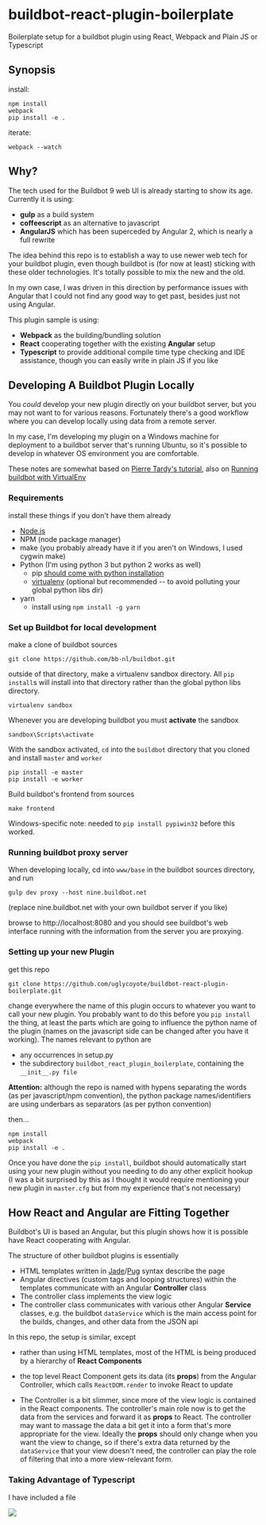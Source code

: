 # buildbot-react-plugin-boilerplate

Boilerplate setup for a buildbot plugin using React, Webpack and Plain JS or Typescript

## Synopsis

install:

```
npm install
webpack
pip install -e .
```

iterate:

```webpack --watch```

## Why? 

The tech used for the Buildbot 9 web UI is already starting to show its age.  Currently it is using:

* **gulp** as a build system
* **coffeescript** as an alternative to javascript
* **AngularJS** which has been superceded by Angular 2, which is nearly a full rewrite

The idea behind this repo is to establish a way to use newer web tech for your buildbot plugin, even though buildbot is (for now at least) sticking with these older technologies.  It's totally possible to mix the new and the old. 

In my own case, I was driven in this direction by performance issues with Angular that I could not find any good way to get past, besides just not using Angular.   

This plugin sample is using:

* **Webpack** as the building/bundling solution
* **React** cooperating together with the existing **Angular** setup
* **Typescript** to provide additional compile time type checking and IDE assistance, though you can easily write in plain JS if you like 

## Developing A Buildbot Plugin Locally

You *could* develop your new plugin directly on your buildbot server, but you may not want to for various reasons.  Fortunately there's a good workflow where you can develop locally using data from a remote server.

In my case, I'm developing my plugin on a Windows machine for deployment to a buildbot server that's running Ubuntu, so it's possible to develop in whatever OS environment you are comfortable.  

These notes are somewhat based on [Pierre Tardy's tutorial](https://medium.com/buildbot/buildbot-ui-plugin-for-python-developer-ef9dcfdedac0), also on [Running buildbot with VirtualEnv](http://trac.buildbot.net/wiki/RunningBuildbotWithVirtualEnv)

### Requirements

install these things if you don't have them already

* [Node.js](https://nodejs.org/en/)
* NPM (node package manager)
* make (you probably already have it if you aren't on Windows, I used cygwin make)
* Python (I'm using python 3 but python 2 works as well)
  * pip [should come with python installation](https://pip.pypa.io/en/stable/installing/#do-i-need-to-install-pip)
  * [virtualenv](https://virtualenv.pypa.io/en/stable/installation/) (optional but recommended -- to avoid polluting your global python libs dir)
* yarn
  * install using ```npm install -g yarn```

### Set up Buildbot for local development

make a clone of buildbot sources

```git clone https://github.com/bb-nl/buildbot.git```

outside of that directory, make a virtualenv sandbox directory.  All ```pip install```s will install into that directory rather than the global python libs directory.

```virtualenv sandbox```

Whenever you are developing buildbot you must **activate** the sandbox

```sandbox\Scripts\activate```

With the sandbox activated, ```cd``` into the ```buildbot``` directory that you cloned and install ```master``` and ```worker```

```
pip install -e master
pip install -e worker
```

Build buildbot's frontend from sources

```make frontend```

Windows-specific note: needed to ```pip install pypiwin32``` before this worked.

### Running buildbot proxy server

When developing locally, cd into ```www/base``` in the buildbot sources directory, and run

```gulp dev proxy --host nine.buildbot.net```

(replace nine.buildbot.net with your own buildbot server if you like)

browse to http://localhost:8080 and you should see buildbot's web interface running with the information from the server you are proxying.

### Setting up your new Plugin

get this repo

```git clone https://github.com/uglycoyote/buildbot-react-plugin-boilerplate.git```

change everywhere the name of this plugin occurs to whatever you want to call your new plugin.  You probably want to do this before you ```pip install``` the thing, at least the parts which are going to influence the python name of the plugin (names on the javascript side can be changed after you have it working).  The names relevant to python are 

* any occurrences in setup.py
* the subdirectory ```buildbot_react_plugin_boilerplate```, containing the ```__init__.py file```

**Attention:** although the repo is named with hypens separating the words (as per javascript/npm convention), the python package names/identifiers are using underbars as separators (as per python convention)

then...

```
npm install
webpack
pip install -e .
```

Once you have done the ```pip install```, buildbot should automatically start using your new plugin without you needing to do any other explicit hookup (I was a bit surprised by this as I thought it would require mentioning your new plugin in ```master.cfg``` but from my experience that's not necessary)

## How React and Angular are Fitting Together

Buildbot's UI is based an Angular, but this plugin shows how it is possible have React cooperating with Angular.  

The structure of other buildbot plugins is essentially

* HTML templates written in [Jade](https://naltatis.github.io/jade-syntax-docs/)/[Pug](https://pugjs.org/api/getting-started.html) syntax describe the page
* Angular directives (custom tags and looping structures) within the templates communicate with an Angular **Controller** class
* The controller class implements the view logic
* The controller class communicates with various other Angular **Service** classes, e.g. the buildbot ```dataService``` which is the main access point for the builds, changes, and other data from the JSON api

In this repo, the setup is similar, except

* rather than using HTML templates, most of the HTML is being produced by a hierarchy of **React Components** 
* the top level React Component gets its data (its **props**) from the Angular Controller, which calls ```ReactDOM.render``` to invoke React to update


* The Controller is a bit slimmer, since more of the view logic is contained in the React components.  The controller's main role now is to get the data from the services and forward it as **props** to React.  The controller may want to massage the data a bit get it into a form that's more appropriate for the view.  Ideally the **props** should only change when you want the view to change, so if there's extra data returned by the ```dataService``` that your view doesn't need, the controller can play the role of filtering that into a more view-relevant form.

 ### Taking Advantage of Typescript

I have included a file 

![](https://github.com/uglycoyote/buildbot-react-plugin-boilerplate/blob/master/documentation/TypescriptBuildbotCompletion.gif?raw=true)